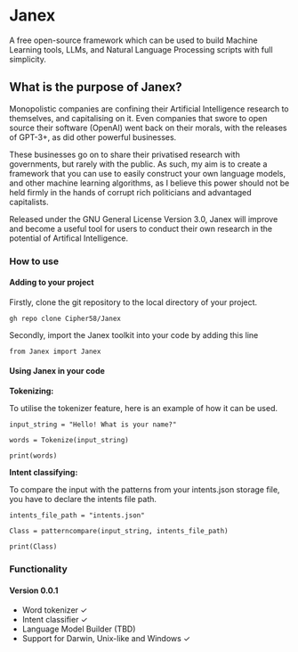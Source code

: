 # Janex
A free open-source framework which can be used to build Machine Learning tools, LLMs, and Natural Language Processing scripts with full simplicity.

<h2> What is the purpose of Janex? </h2>

Monopolistic companies are confining their Artificial Intelligence research to themselves, and capitalising on it. Even companies that swore to open source their software (OpenAI) went back on their morals, with the releases of GPT-3+, as did other powerful businesses.

These businesses go on to share their privatised research with governments, but rarely with the public. As such, my aim is to create a framework that you can use to easily construct your own language models, and other machine learning algorithms, as I believe this power should not be held firmly in the hands of corrupt rich politicians and advantaged capitalists.

Released under the GNU General License Version 3.0, Janex will improve and become a useful tool for users to conduct their own research in the potential of Artifical Intelligence.

<h3> How to use </h3>

<h4> Adding to your project </h4>

Firstly, clone the git repository to the local directory of your project.

```
gh repo clone Cipher58/Janex
```

Secondly, import the Janex toolkit into your code by adding this line

```
from Janex import Janex
```

<h4>Using Janex in your code</h4>

**Tokenizing:**

To utilise the tokenizer feature, here is an example of how it can be used.

```
input_string = "Hello! What is your name?"

words = Tokenize(input_string)

print(words)
```
**Intent classifying:**

To compare the input with the patterns from your intents.json storage file, you have to declare the intents file path.

```
intents_file_path = "intents.json"

Class = patterncompare(input_string, intents_file_path)

print(Class)
```
<h3> Functionality </h3>

<h4>Version 0.0.1</h4>

- Word tokenizer ✓
- Intent classifier ✓
- Language Model Builder (TBD)
- Support for Darwin, Unix-like and Windows ✓
